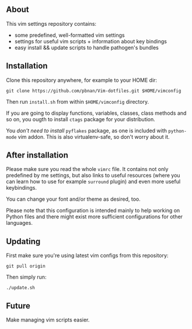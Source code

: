 About
-----

This vim settings repository contains:

* some predefined, well-formatted vim settings
* settings for useful vim scripts + information about key bindings
* easy install && update scripts to handle pathogen's bundles

Installation
------------

Clone this repository anywhere, for example to your HOME dir:

    git clone https://github.com/pbnan/Vim-dotfiles.git $HOME/vimconfig

Then run `install.sh` from within `$HOME/vimconfig` directory.

If you are going to display functions, variables, classes, class methods and
so on, you ougth to install `ctags` package for your distribution.

You *don't need to install* `pyflakes` package, as one is included with
`python-mode` vim addon. This is also virtualenv-safe, so don't worry about it.

After installation
------------------

Please make sure you read the whole `vimrc` file. It contains not only
predefined by me settings, but also links to useful resources (where you can
learn how to use for example `surround` plugin) and even more useful
keybindings.

You can change your font and/or theme as desired, too.

Please note that this configuration is intended mainly to help working on
Python files and there might exist more sufficient configurations for other
languages.

Updating
--------

First make sure you're using latest vim configs from this repository:

    git pull origin

Then simply run:

    ./update.sh

Future
------

Make managing vim scripts easier.

